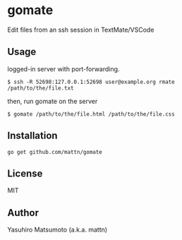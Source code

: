 # gomate

Edit files from an ssh session in TextMate/VSCode

## Usage

logged-in server with port-forwarding.

```
$ ssh -R 52698:127.0.0.1:52698 user@example.org rmate /path/to/the/file.txt
```

then, run gomate on the server

```
$ gomate /path/to/the/file.html /path/to/the/file.css
```

## Installation

```
go get github.com/mattn/gomate
```

## License

MIT

## Author

Yasuhiro Matsumoto (a.k.a. mattn)
